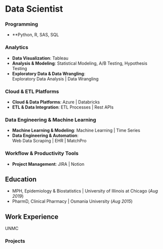# Data Scientist

### Programming  
- **Python, R, SAS, SQL  

### Analytics  
- **Data Visualization**: Tableau
- **Analysis & Modeling**: Statistical Modeling, A/B Testing, Hypothesis Testing  
- **Exploratory Data & Data Wrangling**:  
  Exploratory Data Analysis | Data Wrangling  

### Cloud & ETL Platforms  
- **Cloud & Data Platforms**: Azure | Databricks  
- **ETL & Data Integration**: ETL Processes | Rest APIs  

### Data Engineering & Machine Learning  
- **Machine Learning & Modeling**: Machine Learning | Time Series  
- **Data Engineering & Automation**:  
  Web Data Scraping | EHR | MatchPro  

### Workflow & Productivity Tools  
- **Project Management**: JIRA | Notion  

## Education
- MPH, Epidemiology & Biostatistics | University of Illinois at Chicago (_Aug 2019_)
- PharmD, Clinical Pharmacy | Osmania University (_Aug 2015_)

## Work Experience
UNMC

### Projects
